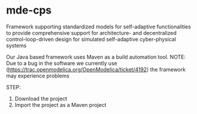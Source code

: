 # mde-cps
Framework supporting standardized models for self-adaptive functionalities to provide comprehensive support for architecture- and decentralized control-loop-driven design for simulated self-adaptive cyber-physical systems

Our Java based framework uses Maven as a build automation tool.
NOTE: Due to a bug in the software we currently use (https://trac.openmodelica.org/OpenModelica/ticket/4192) the framework may experience problems

STEP:
1. Download the project
2. Import the project as a Maven project
